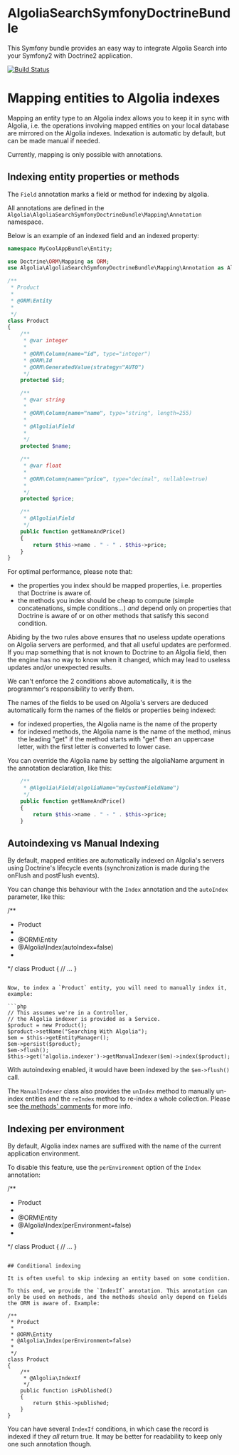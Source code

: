 AlgoliaSearchSymfonyDoctrineBundle
==================================

This Symfony bundle provides an easy way to integrate Algolia Search into your Symfony2 with Doctrine2 application.

[![Build Status](https://travis-ci.org/djfm/AlgoliaSearchSymfonyDoctrineBundle.svg?branch=master)](https://travis-ci.org/djfm/AlgoliaSearchSymfonyDoctrineBundle)

# Mapping entities to Algolia indexes

Mapping an entity type to an Algolia index allows you to keep it in sync with Algolia, i.e. the operations involving mapped entities on your local database are mirrored on the Algolia indexes. Indexation is automatic by default, but can be made manual if needed.

Currently, mapping is only possible with annotations.

## Indexing entity properties or methods

The `Field` annotation marks a field or method for indexing by algolia.

All annotations are defined in the `Algolia\AlgoliaSearchSymfonyDoctrineBundle\Mapping\Annotation` namespace.

Below is an example of an indexed field and an indexed property:

```php
namespace MyCoolAppBundle\Entity;

use Doctrine\ORM\Mapping as ORM;
use Algolia\AlgoliaSearchSymfonyDoctrineBundle\Mapping\Annotation as Algolia;

/**
 * Product
 *
 * @ORM\Entity
 * 
 */
class Product
{
    /**
     * @var integer
     *
     * @ORM\Column(name="id", type="integer")
     * @ORM\Id
     * @ORM\GeneratedValue(strategy="AUTO")
     */
    protected $id;

    /**
     * @var string
     *
     * @ORM\Column(name="name", type="string", length=255)
     * 
     * @Algolia\Field
     * 
     */
    protected $name;

    /**
     * @var float
     *
     * @ORM\Column(name="price", type="decimal", nullable=true)
     * 
     */
    protected $price;

    /**
     * @Algolia\Field
     */
    public function getNameAndPrice()
    {
        return $this->name . " - " . $this->price;
    }
}
```

For optimal performance, please note that:
- the properties you index should be mapped properties, i.e. properties that Doctrine is aware of.
- the methods you index should be cheap to compute (simple concatenations, simple conditions...) *and* depend only on properties that Doctrine is aware of or on other methods that satisfy this second condition.

Abiding by the two rules above ensures that no useless update operations on Algolia servers are performed, and that all useful updates are performed.
If you map something that is not known to Doctrine to an Algolia field, then the engine has no way to know when it changed, which may lead to useless updates and/or unexpected results.

We can't enforce the 2 conditions above automatically, it is the programmer's responsibility to verify them.

The names of the fields to be used on Algolia's servers are deduced automatically form the names of the fields or properties being indexed:
- for indexed properties, the Algolia name is the name of the property
- for indexed methods, the Algolia name is the name of the method, minus the leading "get" if the method starts with "get" then an uppercase letter, with the first letter is converted to lower case.

You can override the Algolia name by setting the algoliaName argument in the annotation declaration, like this:

```php
    /**
     * @Algolia\Field(algoliaName="myCustomFieldName")
     */
    public function getNameAndPrice()
    {
        return $this->name . " - " . $this->price;
    }
```
## Autoindexing vs Manual Indexing
By default, mapped entities are automatically indexed on Algolia's servers using Doctrine's lifecycle events (synchronization is made during the onFlush and postFlush events).

You can change this behaviour with the `Index` annotation and the `autoIndex` parameter, like this:

/**
 * Product
 *
 * @ORM\Entity
 * @Algolia\Index(autoIndex=false)
 * 
 */
class Product
{
    // ...
}
```

Now, to index a `Product` entity, you will need to manually index it, example:

```php
// This assumes we're in a Controller,
// the Algolia indexer is provided as a Service.
$product = new Product();
$product->setName("Searching With Algolia");
$em = $this->getEntityManager();
$em->persist($product);
$em->flush();
$this->get('algolia.indexer')->getManualIndexer($em)->index($product);
```

With autoindexing enabled, it would have been indexed by the `$em->flush()` call.

The `ManualIndexer` class also provides the `unIndex` method to manually un-index entities and the `reIndex` method to re-index a whole collection.
Please see [the methods' comments](Indexer/ManualIndexer.php) for more info.

## Indexing per environment

By default, Algolia index names are suffixed with the name of the current application environment.

To disable this feature, use the `perEnvironment` option of the `Index` annotation:

/**
 * Product
 *
 * @ORM\Entity
 * @Algolia\Index(perEnvironment=false)
 * 
 */
class Product
{
    // ...
}
```

## Conditional indexing

It is often useful to skip indexing an entity based on some condition.

To this end, we provide the `IndexIf` annotation. This annotation can only be used on methods, and the methods should only depend on fields the ORM is aware of. Example:

/**
 * Product
 *
 * @ORM\Entity
 * @Algolia\Index(perEnvironment=false)
 * 
 */
class Product
{
    /**
     * @Algolia\IndexIf
     */
    public function isPublished()
    {
        return $this->published;
    }
}
```

You can have several `IndexIf` conditions, in which case the record is indexed if they *all* return true. It may be better for readability to keep only one such annotation though.